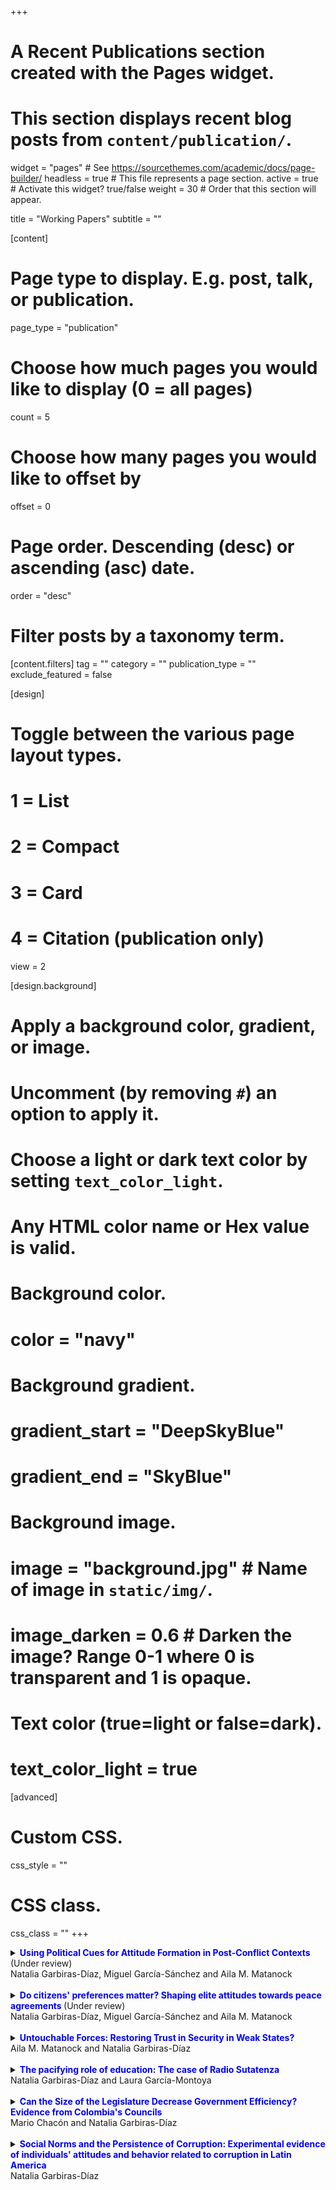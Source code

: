 +++
# A Recent Publications section created with the Pages widget.
# This section displays recent blog posts from `content/publication/`.

widget = "pages"  # See https://sourcethemes.com/academic/docs/page-builder/
headless = true  # This file represents a page section.
active = true  # Activate this widget? true/false
weight = 30  # Order that this section will appear.

title = "Working Papers"
subtitle = ""

[content]
  # Page type to display. E.g. post, talk, or publication.
  page_type = "publication"
  
  # Choose how much pages you would like to display (0 = all pages)
  count = 5
  
  # Choose how many pages you would like to offset by
  offset = 0

  # Page order. Descending (desc) or ascending (asc) date.
  order = "desc"

  # Filter posts by a taxonomy term.
  [content.filters]
    tag = ""
    category = ""
    publication_type = ""
    exclude_featured = false
  
[design]
  # Toggle between the various page layout types.
  #   1 = List
  #   2 = Compact
  #   3 = Card
  #   4 = Citation (publication only)
  view = 2
  
[design.background]
  # Apply a background color, gradient, or image.
  #   Uncomment (by removing `#`) an option to apply it.
  #   Choose a light or dark text color by setting `text_color_light`.
  #   Any HTML color name or Hex value is valid.
    
  # Background color.
  # color = "navy"
  
  # Background gradient.
  # gradient_start = "DeepSkyBlue"
  # gradient_end = "SkyBlue"
  
  # Background image.
  # image = "background.jpg"  # Name of image in `static/img/`.
  # image_darken = 0.6  # Darken the image? Range 0-1 where 0 is transparent and 1 is opaque.

  # Text color (true=light or false=dark).
  # text_color_light = true  
  
[advanced]
 # Custom CSS. 
 css_style = ""
 
 # CSS class.
 css_class = ""
+++


<details>
<summary> <strong strong style="color:blue"> Using Political Cues for Attitude Formation in Post-Conflict Contexts </strong> (Under review) <br/>
Natalia Garbiras-Díaz, Miguel García-Sánchez and Aila M. Matanock <br/>
</summary>
<br/>
Citizens are often asked to evaluate peace agreements seeking to end civil conflicts, by voting on referendums or the negotiating leaders or, even when not voting, deciding whether to cooperate with the implementation of policies like combatant reintegration. In this paper, we assess how citizens form attitudes towards the provisions in peace agreements. These contexts tend to have high polarization, and citizens are asked to weigh in on complex policies, so we theorize that citizens will use cues from political elites with whom they have affinity, and, without these cues, information will have less effect. We assess our theory using survey experiments in Colombia. We find citizens rely on political elites' cues to form their opinion on a peace agreement's provisions, with the direction depending on the citizen's affinity with the political elites. Additional information about these policies has little effect. The paper suggests that even these high stakes decisions can be seen as politics as usual.
  
* [ESOC Working paper 19](https://esoc.princeton.edu/WP19)
  
</details>

<br/>

<details>
<summary> <strong style="color:blue"> Do citizens' preferences matter? Shaping elite attitudes towards peace agreements </strong> (Under review) <br/>
Natalia Garbiras-Díaz, Miguel García-Sánchez and Aila M. Matanock <br/>
</summary>
<br/>
Citizens are increasingly seen as having a central role in peace processes, engaging in many negotiations and even some approval plebiscites, for example. Citizens are especially important in implementation when a society reconfigures its institutions and rebuilds its state. However, implementing a peace agreement also typically requires piecemeal legislation that can either faithfully adopt its terms or revise and even revert to the status quo. In this paper, we examine the extent to which political elites responsible for this component of implementation are responsive to citizens' preferences. We partnered with the *Misión de Observación Electoral* (MOE), a well-known NGO that specializes on the monitoring of electoral processes in Colombia, to embed an experimental question about the settlement between the Revolutionary Armed Forces of Colombia (FARC) rebels and the Colombian government in the 2018 wave of a periodic survey on the members of Congress. We inform legislators about the position of different citizens on a policy that emerged from the peace agreement: citizen support for the creation of 16 special seats reserved for conflict areas. We find that legislators underestimate citizen support for this policy, and the magnitude of their misperceptions is correlated with the positions of their parties on the issue. Moreover, we find that providing information about citizens' support for the policy largely does not affect legislator support. These results suggest that legislators form their priors about civilian attitudes through partisan lenses, and that citizen preferences on particular policies may not shape their positions, which are largely based on their party's overarching platform instead. 

</details>

<br/>

<details>
<summary> <strong style="color:blue"> Untouchable Forces: Restoring Trust in Security in Weak States? </strong> <br/>
Aila M. Matanock and Natalia Garbiras-Díaz <br/>
</summary>
<br/>
How can weak states improve security? We build on existing work theorizing that a crucial component of strengthening security is improving citizen perceptions of the institutions providing security and then thereby securing their cooperation with those institutions. We examine whether foreign missions that states invite to conduct security functions, "delegation agreements" (DAs), are able to change citizens' perceptions on these dimensions. We argue DAs are likely to improve citizen perceptions of security while they are operating but to have little transfer effect to state institutions. We test the theory by examining the U.N.'s International Commission against Impunity in Guatemala (CICIG), a team of investigators and prosecutors that operated in Guatemalan courts from 2007-2019, which was a canonical and seemingly successful DA. In this "most likely" case to detect any transfer effects, we use a survey experiment to examine, first, whether invoking CICIG as a case investigator increases citizen beliefs that the perpetrators and their state collaborators will be correctly identified, prosecuted, and convicted. We find that the CICIG prime does have consistently positive effects. We then examine citizen perceptions of institutions, and, measuring several outcomes, we find that CICIG has little transfer effect to state security institutions, although a successful CICIG may reduce the legitimacy of the state to some extent. Our results identify a positive effect from this foreign mission but no overall shift in citizen perceptions and subsequent pathway to increased security through their cooperation.

</details>

<br/>

<details>
<summary> <strong style="color:blue"> The pacifying role of education: The case of Radio Sutatenza </strong> <br/>
Natalia Garbiras-Díaz and Laura García-Montoya <br/>
</summary>
<br/>
Between 1947 and 1994, Radio Sutatenza influenced the lives of millions of Colombians through its broadcasted lessons and \textit{Escuelas Radiof\'onicas}. In this paper, we explore the effects of Radio Sutatenza and Escuelas Radiof\'onicas on armed conflict intensity. That is both on violence and on the expansion of armed group presence. The findings of this paper advance our understanding of the relationship between education and civil war. The context in which Radio Sutatenza was created and its later phase of expansion offers a unique opportunity to study whether education can break violence cycles. We estimate the effect of \textit{Escuelas Radiof\'onicas} on the incidence of violence at the municipal level using two different identification strategies, a difference in differences design and an instrumental variables approach. We find robust evidence for the pacifying effect of education at the subnational level. Specifically, municipalities with radio schools experienced lower violence levels in the 1960s and, later, in the 1970s. 

* Presented in the 2020 APSA Annual Meeting
</details>

<br/>

<details>
<summary> <strong style="color:blue"> Can the Size of the Legislature Decrease Government Efficiency? Evidence from Colombia's Councils </strong> <br/>
Mario Chacón and Natalia Garbiras-Díaz <br/>
</summary>
<br/>
Can the size of the legislature affect the efficiency and quality of public administration? Recent empirical work on the economic consequences of legislative organization has focused exclusively on the relationship between legislative size and fiscal spending. We expand the scope of this literature by exploring the impact of bigger legislative bodies on the efficiency of public service provision. We use a constitutional rule which creates a discontinuous relationship between population and size of elected councils in Colombia to estimate the effect of legislature size on the efficiency of local public goods. Theoretically a bigger councils should increase the checks and accountability on the local executive, and thus leading to higher and better quality public goods provision. Yet we find no systematic evidence for such positive mechanism. Moreover, we find preliminary negative and signifficant effects on fiscal and administrative efficiency, particularly in small cities. Our results indicate a more nuanced relationship between legislative size and government efficiency, and complement the theoretical literature on public overspending.

* Presented in the 2017 EPSA Annual Meeting
</details>

<br/>

<details>
<summary> <strong style="color:blue"> Social Norms and the Persistence of Corruption: Experimental evidence of individuals' attitudes and behavior related to corruption in Latin America </strong> <br/>
Natalia Garbiras-Díaz <br/>
</summary>
<br/>
Despite systematic efforts by both countries and the international community to reduce its prevalence, corruption remains a pervasive phenomenon across the developing world. What explains the persistence of corruption? Furthermore, can social norms account for some of this persistence? In this paper, I study the effect of injunctive norms (the perceived moral rules that determine the approval or disapproval of social behavior) and descriptive norms (the perceived frequency of a conduct in a particular context) on individuals' behavior and attitudes towards corruption. I explore this question using a survey experiment conducted in Argentina, which isolates alternative explanations for corruption. I randomly show respondents vignettes that manipulate either the descriptive or injunctive norm. I then ask them to answer a series of questions that measure their attitudes toward bribery (e.g., the extent to which they consider bribery to be justifiable, among other questions), as well as other behavioral outcomes. While I find empirical evidence for the effect of descriptive norms on both individuals' attitudes and behavior related to corruption; I find no statistical support for the effect of injunctive norms on any of the analyzed outcomes. Taken together, results suggest that descriptive norms operate as informational devices, and that correcting misperceptions about these may serve as an antidote against corruption.  To the best of my knowledge, little work has been done to identify the causal effect of social norms, and their interactions, on corruption. In this respect, this paper makes two contributions. From a theoretical perspective, it contributes to a growing body of research on the  effect of culture on corruption, providing evidence on the causal relationship between social norms and attitudes toward bribery. From a policy perspective, it sheds light on methods to successfully design anti-corruption campaigns that reduce individuals' likelihood to engage in petty corruption.    

</details>

